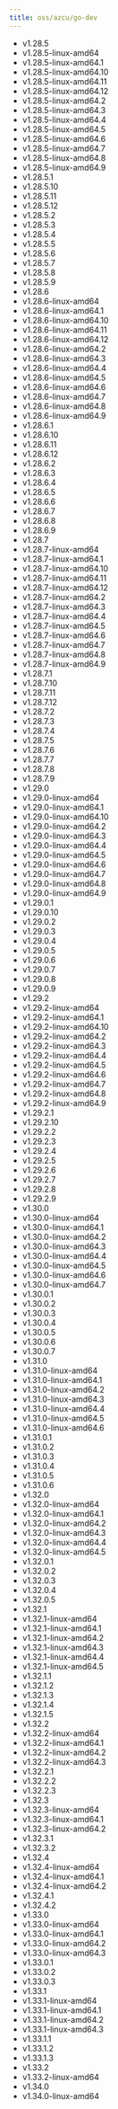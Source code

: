 ```yaml
---
title: oss/azcu/go-dev
---
```

- v1.28.5
- v1.28.5-linux-amd64
- v1.28.5-linux-amd64.1
- v1.28.5-linux-amd64.10
- v1.28.5-linux-amd64.11
- v1.28.5-linux-amd64.12
- v1.28.5-linux-amd64.2
- v1.28.5-linux-amd64.3
- v1.28.5-linux-amd64.4
- v1.28.5-linux-amd64.5
- v1.28.5-linux-amd64.6
- v1.28.5-linux-amd64.7
- v1.28.5-linux-amd64.8
- v1.28.5-linux-amd64.9
- v1.28.5.1
- v1.28.5.10
- v1.28.5.11
- v1.28.5.12
- v1.28.5.2
- v1.28.5.3
- v1.28.5.4
- v1.28.5.5
- v1.28.5.6
- v1.28.5.7
- v1.28.5.8
- v1.28.5.9
- v1.28.6
- v1.28.6-linux-amd64
- v1.28.6-linux-amd64.1
- v1.28.6-linux-amd64.10
- v1.28.6-linux-amd64.11
- v1.28.6-linux-amd64.12
- v1.28.6-linux-amd64.2
- v1.28.6-linux-amd64.3
- v1.28.6-linux-amd64.4
- v1.28.6-linux-amd64.5
- v1.28.6-linux-amd64.6
- v1.28.6-linux-amd64.7
- v1.28.6-linux-amd64.8
- v1.28.6-linux-amd64.9
- v1.28.6.1
- v1.28.6.10
- v1.28.6.11
- v1.28.6.12
- v1.28.6.2
- v1.28.6.3
- v1.28.6.4
- v1.28.6.5
- v1.28.6.6
- v1.28.6.7
- v1.28.6.8
- v1.28.6.9
- v1.28.7
- v1.28.7-linux-amd64
- v1.28.7-linux-amd64.1
- v1.28.7-linux-amd64.10
- v1.28.7-linux-amd64.11
- v1.28.7-linux-amd64.12
- v1.28.7-linux-amd64.2
- v1.28.7-linux-amd64.3
- v1.28.7-linux-amd64.4
- v1.28.7-linux-amd64.5
- v1.28.7-linux-amd64.6
- v1.28.7-linux-amd64.7
- v1.28.7-linux-amd64.8
- v1.28.7-linux-amd64.9
- v1.28.7.1
- v1.28.7.10
- v1.28.7.11
- v1.28.7.12
- v1.28.7.2
- v1.28.7.3
- v1.28.7.4
- v1.28.7.5
- v1.28.7.6
- v1.28.7.7
- v1.28.7.8
- v1.28.7.9
- v1.29.0
- v1.29.0-linux-amd64
- v1.29.0-linux-amd64.1
- v1.29.0-linux-amd64.10
- v1.29.0-linux-amd64.2
- v1.29.0-linux-amd64.3
- v1.29.0-linux-amd64.4
- v1.29.0-linux-amd64.5
- v1.29.0-linux-amd64.6
- v1.29.0-linux-amd64.7
- v1.29.0-linux-amd64.8
- v1.29.0-linux-amd64.9
- v1.29.0.1
- v1.29.0.10
- v1.29.0.2
- v1.29.0.3
- v1.29.0.4
- v1.29.0.5
- v1.29.0.6
- v1.29.0.7
- v1.29.0.8
- v1.29.0.9
- v1.29.2
- v1.29.2-linux-amd64
- v1.29.2-linux-amd64.1
- v1.29.2-linux-amd64.10
- v1.29.2-linux-amd64.2
- v1.29.2-linux-amd64.3
- v1.29.2-linux-amd64.4
- v1.29.2-linux-amd64.5
- v1.29.2-linux-amd64.6
- v1.29.2-linux-amd64.7
- v1.29.2-linux-amd64.8
- v1.29.2-linux-amd64.9
- v1.29.2.1
- v1.29.2.10
- v1.29.2.2
- v1.29.2.3
- v1.29.2.4
- v1.29.2.5
- v1.29.2.6
- v1.29.2.7
- v1.29.2.8
- v1.29.2.9
- v1.30.0
- v1.30.0-linux-amd64
- v1.30.0-linux-amd64.1
- v1.30.0-linux-amd64.2
- v1.30.0-linux-amd64.3
- v1.30.0-linux-amd64.4
- v1.30.0-linux-amd64.5
- v1.30.0-linux-amd64.6
- v1.30.0-linux-amd64.7
- v1.30.0.1
- v1.30.0.2
- v1.30.0.3
- v1.30.0.4
- v1.30.0.5
- v1.30.0.6
- v1.30.0.7
- v1.31.0
- v1.31.0-linux-amd64
- v1.31.0-linux-amd64.1
- v1.31.0-linux-amd64.2
- v1.31.0-linux-amd64.3
- v1.31.0-linux-amd64.4
- v1.31.0-linux-amd64.5
- v1.31.0-linux-amd64.6
- v1.31.0.1
- v1.31.0.2
- v1.31.0.3
- v1.31.0.4
- v1.31.0.5
- v1.31.0.6
- v1.32.0
- v1.32.0-linux-amd64
- v1.32.0-linux-amd64.1
- v1.32.0-linux-amd64.2
- v1.32.0-linux-amd64.3
- v1.32.0-linux-amd64.4
- v1.32.0-linux-amd64.5
- v1.32.0.1
- v1.32.0.2
- v1.32.0.3
- v1.32.0.4
- v1.32.0.5
- v1.32.1
- v1.32.1-linux-amd64
- v1.32.1-linux-amd64.1
- v1.32.1-linux-amd64.2
- v1.32.1-linux-amd64.3
- v1.32.1-linux-amd64.4
- v1.32.1-linux-amd64.5
- v1.32.1.1
- v1.32.1.2
- v1.32.1.3
- v1.32.1.4
- v1.32.1.5
- v1.32.2
- v1.32.2-linux-amd64
- v1.32.2-linux-amd64.1
- v1.32.2-linux-amd64.2
- v1.32.2-linux-amd64.3
- v1.32.2.1
- v1.32.2.2
- v1.32.2.3
- v1.32.3
- v1.32.3-linux-amd64
- v1.32.3-linux-amd64.1
- v1.32.3-linux-amd64.2
- v1.32.3.1
- v1.32.3.2
- v1.32.4
- v1.32.4-linux-amd64
- v1.32.4-linux-amd64.1
- v1.32.4-linux-amd64.2
- v1.32.4.1
- v1.32.4.2
- v1.33.0
- v1.33.0-linux-amd64
- v1.33.0-linux-amd64.1
- v1.33.0-linux-amd64.2
- v1.33.0-linux-amd64.3
- v1.33.0.1
- v1.33.0.2
- v1.33.0.3
- v1.33.1
- v1.33.1-linux-amd64
- v1.33.1-linux-amd64.1
- v1.33.1-linux-amd64.2
- v1.33.1-linux-amd64.3
- v1.33.1.1
- v1.33.1.2
- v1.33.1.3
- v1.33.2
- v1.33.2-linux-amd64
- v1.34.0
- v1.34.0-linux-amd64
